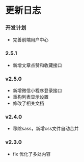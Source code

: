 更新日志
====

### 开发计划

- 完善前端用户中心


### 2.5.1

- 新增文章点赞和收藏接口


### v2.5.0

- 新增微信小程序登录接口
- 重构列表显示设置
- 修改了相关文档


### v2.4.0

- 移除sass，新增css文件自动合并


### v2.3.0

- fix 优化了多处内容

